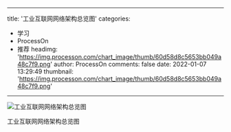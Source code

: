 
---
title: '工业互联网网络架构总览图'
categories: 
 - 学习
 - ProcessOn
 - 推荐
headimg: 'https://img.processon.com/chart_image/thumb/60d58d8c5653bb049a48c7f9.png'
author: ProcessOn
comments: false
date: 2022-01-07 13:29:49
thumbnail: 'https://img.processon.com/chart_image/thumb/60d58d8c5653bb049a48c7f9.png'
---

<div>   
<img class="thumb" alt="工业互联网网络架构总览图" src="https://img.processon.com/chart_image/thumb/60d58d8c5653bb049a48c7f9.png" referrerpolicy="no-referrer">
<p>工业互联网网络架构总览图</p>  
</div>
            
